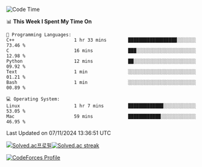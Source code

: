 
<!--START_SECTION:waka-->
![Code Time](http://img.shields.io/badge/Code%20Time-3%2C669%20hrs%2026%20mins-blue)

📊 **This Week I Spent My Time On** 

```text
💬 Programming Languages: 
C++                      1 hr 33 mins        ██████████████████░░░░░░░   73.46 % 
C                        16 mins             ███░░░░░░░░░░░░░░░░░░░░░░   12.98 % 
Python                   12 mins             ██░░░░░░░░░░░░░░░░░░░░░░░   09.92 % 
Text                     1 min               ░░░░░░░░░░░░░░░░░░░░░░░░░   01.21 % 
Bash                     1 min               ░░░░░░░░░░░░░░░░░░░░░░░░░   00.89 % 

💻 Operating System: 
Linux                    1 hr 7 mins         █████████████░░░░░░░░░░░░   53.05 % 
Mac                      59 mins             ████████████░░░░░░░░░░░░░   46.95 % 
```


 Last Updated on 07/11/2024 13:36:51 UTC
<!--END_SECTION:waka-->


[![Solved.ac프로필](http://mazassumnida.wtf/api/generate_badge?boj=hckim96)](https://solved.ac/hckim96)[![Solved.ac streak](http://mazandi.herokuapp.com/api?handle=hckim96&theme=dark)](https://solved.ac/hckim96)


[![CodeForces Profile](https://cf.leed.at?id=hckim96)](https://codeforces.com/profile/hckim96)

